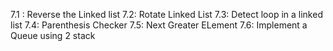 7.1 : Reverse the Linked list
7.2: Rotate Linked List
7.3: Detect loop in a linked list
7.4: Parenthesis Checker
7.5: Next Greater ELement
7.6: Implement a Queue using 2 stack